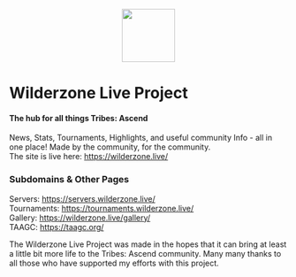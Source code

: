 <p align="center"><img width="96" src="https://wilderzone.live/assets/images/ta.webp" draggable="false"></p>

Wilderzone Live Project
========
#### The hub for all things Tribes: Ascend ####
  
News, Stats, Tournaments, Highlights, and useful community Info - all in one place! Made by the community, for the community.  
The site is live here: <a href="https://wilderzone.live/" target="_blank" rel="noreferrer">https://wilderzone.live/</a>
  

### Subdomains & Other Pages ###

Servers: <a href="https://servers.wilderzone.live/" target="_blank" rel="noreferrer">https://servers.wilderzone.live/</a>  
Tournaments: <a href="https://tournaments.wilderzone.live/" target="_blank" rel="noreferrer">https://tournaments.wilderzone.live/</a>  
Gallery: <a href="https://wilderzone.live/gallery/" target="_blank" rel="noreferrer">https://wilderzone.live/gallery/</a>  
TAAGC: <a href="https://taagc.org/" target="_blank" rel="noreferrer">https://taagc.org/</a>  
  
  
The Wilderzone Live Project was made in the hopes that it can bring at least a little bit more life to the Tribes: Ascend community. Many many thanks to all those who have supported my efforts with this project.